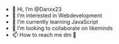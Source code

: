 - 👋 Hi, I’m @Danxx23
- 👀 I’m interested in Webdevelopment
- 🌱 I’m currently learning JavaScript 
- 💞️ I’m looking to collaborate on likeminds
- 📫 How to reach me dm 👀

<!---
Danxx23/Danxx23 is a ✨ special ✨ repository because its `README.md` (this file) appears on your GitHub profile.
You can click the Preview link to take a look at your changes.
--->
